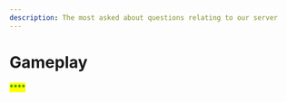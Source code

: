 ```yaml
---
description: The most asked about questions relating to our server
---
```


# Gameplay

<mark style="color:green;">****</mark>
